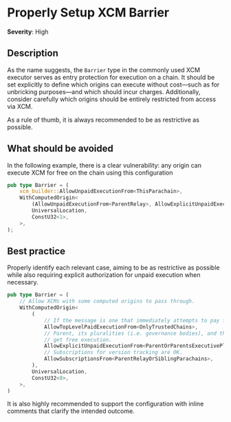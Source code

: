 # Properly Setup XCM Barrier

**Severity**: High

## Description

As the name suggests, the `Barrier` type in the commonly used XCM executor serves as entry protection for execution on a
chain. It should be set explicitly to define which origins can execute without cost—such as for unbricking purposes—and
which should incur charges. Additionally, consider carefully which origins should be entirely restricted from access via
XCM.

As a rule of thumb, it is always recommended to be as restrictive as possible.

## What should be avoided

In the following example, there is a clear vulnerability: any origin can execute XCM for free on the chain using this
configuration

```rust
pub type Barrier = (
	xcm_builder::AllowUnpaidExecutionFrom<ThisParachain>,
	WithComputedOrigin<
		(AllowUnpaidExecutionFrom<ParentRelay>, AllowExplicitUnpaidExecutionFrom<Everything>),
		UniversalLocation,
		ConstU32<1>,
	>,
);
```

## Best practice

Properly identify each relevant case, aiming to be as restrictive as possible while also requiring explicit
authorization for unpaid execution when necessary.

```rust
pub type Barrier = (
    // Allow XCMs with some computed origins to pass through.
    WithComputedOrigin<
        (
            // If the message is one that immediately attempts to pay for execution, then allow it.
            AllowTopLevelPaidExecutionFrom<OnlyTrustedChains>,
            // Parent, its pluralities (i.e. governance bodies), and the Fellows plurality
            // get free execution.
            AllowExplicitUnpaidExecutionFrom<ParentOrParentsExecutivePlurality>,
            // Subscriptions for version tracking are OK.
            AllowSubscriptionsFrom<ParentRelayOrSiblingParachains>,
        ),
        UniversalLocation,
        ConstU32<8>,
    >,
)
```

It is also highly recommended to support the configuration with inline comments that clarify the intended outcome.
